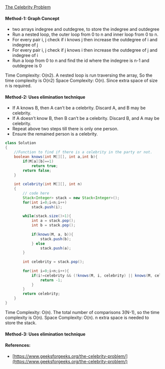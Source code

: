 [The Celebrity Problem](https://practice.geeksforgeeks.org/problems/the-celebrity-problem/1)

#### Method-1: Graph Concept
* two arrays indegree and outdegree, to store the indegree and outdegree
* Run a nested loop, the outer loop from 0 to n and inner loop from 0 to n.
* For every pair i, j check if i knows j then increase the outdegree of i and indegree of j
* For every pair i, j check if j knows i then increase the outdegree of j and indegree of i
* Run a loop from 0 to n and find the id where the indegree is n-1 and outdegree is 0

Time Complexity: O(n2). 
  A nested loop is run traversing the array, So the time complexity is O(n2)
Space Complexity: O(n). 
  Since extra space of size n is required.


#### Method-2: Uses elimination technique 

* If A knows B, then A can’t be a celebrity. Discard A, and B may be celebrity.
* If A doesn’t know B, then B can’t be a celebrity. Discard B, and A may be celebrity.
* Repeat above two steps till there is only one person.
* Ensure the remained person is a celebrity. 

```java
class Solution
{ 
    //Function to find if there is a celebrity in the party or not.
    boolean knows(int M[][], int a,int b){
        if(M[a][b]==1)
            return true;
        return false;
    }
    
    int celebrity(int M[][], int n)
    {
    	// code here
    	Stack<Integer> stack = new Stack<Integer>();
    	for(int i=0;i<n;i++)
    	    stack.push(i);
    	
    	while(stack.size()>1){
    	    int a = stack.pop();
    	    int b = stack.pop();
    	    
    	    if(knows(M, a, b)){
    	        stack.push(b);
    	    } else
    	        stack.push(a);
    	}
    	
    	int celebrity = stack.pop();
    	
    	for(int i=0;i<n;i++){
    	    if(i!=celebrity && (!knows(M, i, celebrity) || knows(M, celebrity, i))){
    	        return -1;
    	    }
    	}
    	return celebrity;
    }
}
```

Time Complexity: O(n). 
  The total number of comparisons 3(N-1), so the time complexity is O(n).
Space Complexity: O(n). 
  n extra space is needed to store the stack.

#### Method-3: Uses elimination technique





#### References:
* [https://www.geeksforgeeks.org/the-celebrity-problem/](https://www.geeksforgeeks.org/the-celebrity-problem/)